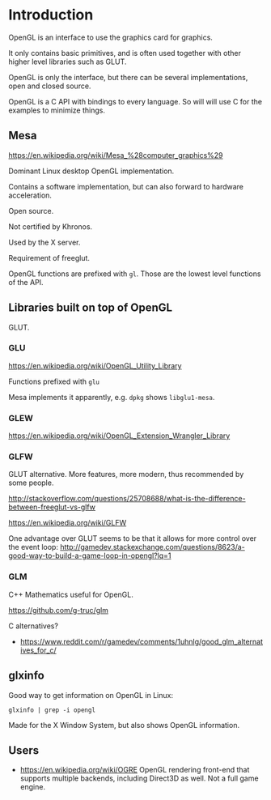 # Introduction

OpenGL is an interface to use the graphics card for graphics.

It only contains basic primitives, and is often used together with other higher level libraries such as GLUT.

OpenGL is only the interface, but there can be several implementations, open and closed source.

OpenGL is a C API with bindings to every language. So will will use C for the examples to minimize things.

## Mesa

<https://en.wikipedia.org/wiki/Mesa_%28computer_graphics%29>

Dominant Linux desktop OpenGL implementation.

Contains a software implementation, but can also forward to hardware acceleration.

Open source.

Not certified by Khronos.

Used by the X server.

Requirement of freeglut.

OpenGL functions are prefixed with `gl`. Those are the lowest level functions of the API.

## Libraries built on top of OpenGL

GLUT.

### GLU

<https://en.wikipedia.org/wiki/OpenGL_Utility_Library>

Functions prefixed with `glu`

Mesa implements it apparently, e.g. `dpkg` shows `libglu1-mesa`.

### GLEW

<https://en.wikipedia.org/wiki/OpenGL_Extension_Wrangler_Library>

### GLFW

GLUT alternative. More features, more modern, thus recommended by some people.

<http://stackoverflow.com/questions/25708688/what-is-the-difference-between-freeglut-vs-glfw>

<https://en.wikipedia.org/wiki/GLFW>

One advantage over GLUT seems to be that it allows for more control over the event loop:
<http://gamedev.stackexchange.com/questions/8623/a-good-way-to-build-a-game-loop-in-opengl?lq=1>

### GLM

C++ Mathematics useful for OpenGL.

<https://github.com/g-truc/glm>

C alternatives?

- <https://www.reddit.com/r/gamedev/comments/1uhnlg/good_glm_alternatives_for_c/>

## glxinfo

Good way to get information on OpenGL in Linux:

    glxinfo | grep -i opengl

Made for the X Window System, but also shows OpenGL information.

## Users

- <https://en.wikipedia.org/wiki/OGRE> OpenGL rendering front-end that supports multiple backends, including Direct3D as well. Not a full game engine.
